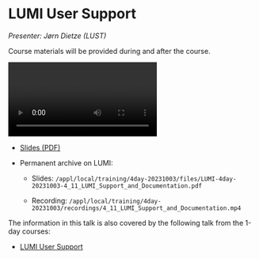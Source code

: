 # LUMI User Support

*Presenter: Jørn Dietze (LUST)*

Course materials will be provided during and after the course.

<video src="https://462000265.lumidata.eu/4day-20231003/recordings/4_11_LUMI_Support_and_Documentation.mp4" controls="controls">
</video>

-   [Slides (PDF)](https://462000265.lumidata.eu/4day-20231003/files/LUMI-4day-20231003-4_11_LUMI_Support_and_Documentation.pdf)

-   Permanent archive on LUMI:

    -   Slides: `/appl/local/training/4day-20231003/files/LUMI-4day-20231003-4_11_LUMI_Support_and_Documentation.pdf`

    -   Recording: `/appl/local/training/4day-20231003/recordings/4_11_LUMI_Support_and_Documentation.mp4`


The information in this talk is also covered by the following talk from the 1-day courses:

-   [LUMI User Support](../1day-20230921/video_09_LUMI_User_Support.md)

